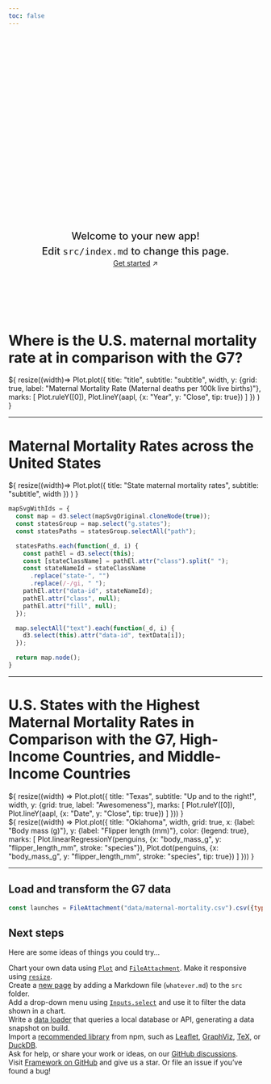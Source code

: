 ```yaml
---
toc: false
---
```

<div class="hero">
  <h1>Maternal Mortality test</h1>
  <h2>Welcome to your new app! Edit&nbsp;<code style="font-size: 90%;">src/index.md</code> to change this page.</h2>
  <a href="https://observablehq.com/framework/getting-started">Get started<span style="display: inline-block; margin-left: 0.25rem;">↗︎</span></a>
</div>

# Where is the U.S. maternal mortality rate at in comparison with the G7?
<div class="card">${
    resize((width)=> Plot.plot({
        title: "title",
        subtitle: "subtitle",
        width,
        y: {grid: true, label: "Maternal Mortality Rate (Maternal deaths per 100k live births)"},
        marks: [
          Plot.ruleY([0]),
          Plot.lineY(aapl, {x: "Year", y: "Close", tip: true})
        ]
    })
    )
}
</div>

<script src="https://d3js.org/d3.v7.min.js"></script>
<script src="components/g7linegraph.js"></script>

---
# Maternal Mortality Rates across the United States
<div class="dashboard">${
    resize((width)=> Plot.plot({
        title: "State maternal mortality rates",
        subtitle: "subtitle",
        width
    })
    )
}
</div>

```js
mapSvgWithIds = {
  const map = d3.select(mapSvgOriginal.cloneNode(true));
  const statesGroup = map.select("g.states");
  const statesPaths = statesGroup.selectAll("path");

  statesPaths.each(function(_d, i) {
    const pathEl = d3.select(this);
    const [stateClassName] = pathEl.attr("class").split(" ");
    const stateNameId = stateClassName
      .replace("state-", "")
      .replace(/-/gi, " ");
    pathEl.attr("data-id", stateNameId);
    pathEl.attr("class", null);
    pathEl.attr("fill", null);
  });

  map.selectAll("text").each(function(_d, i) {
    d3.select(this).attr("data-id", textData[i]);
  });

  return map.node();
}
```

---
# U.S. States with the Highest Maternal Mortality Rates in Comparison with the G7, High-Income Countries, and Middle-Income Countries
<div class="grid grid-cols-2" style="grid-auto-rows: 504px;">
  <div class="card">${
    resize((width) => Plot.plot({
      title: "Texas",
      subtitle: "Up and to the right!",
      width,
      y: {grid: true, label: "Awesomeness"},
      marks: [
        Plot.ruleY([0]),
        Plot.lineY(aapl, {x: "Date", y: "Close", tip: true})
      ]
    }))
  }</div>
  <div class="card">${
    resize((width) => Plot.plot({
      title: "Oklahoma",
      width,
      grid: true,
      x: {label: "Body mass (g)"},
      y: {label: "Flipper length (mm)"},
      color: {legend: true},
      marks: [
        Plot.linearRegressionY(penguins, {x: "body_mass_g", y: "flipper_length_mm", stroke: "species"}),
        Plot.dot(penguins, {x: "body_mass_g", y: "flipper_length_mm", stroke: "species", tip: true})
      ]
    }))
  }</div>
</div>

---
## Load and transform the G7 data
```js
const launches = FileAttachment("data/maternal-mortality.csv").csv({typed: true});
```

## Next steps

Here are some ideas of things you could try…

<div class="grid grid-cols-4">
  <div class="card">
    Chart your own data using <a href="https://observablehq.com/framework/lib/plot"><code>Plot</code></a> and <a href="https://observablehq.com/framework/files"><code>FileAttachment</code></a>. Make it responsive using <a href="https://observablehq.com/framework/javascript#resize(render)"><code>resize</code></a>.
  </div>
  <div class="card">
    Create a <a href="https://observablehq.com/framework/project-structure">new page</a> by adding a Markdown file (<code>whatever.md</code>) to the <code>src</code> folder.
  </div>
  <div class="card">
    Add a drop-down menu using <a href="https://observablehq.com/framework/inputs/select"><code>Inputs.select</code></a> and use it to filter the data shown in a chart.
  </div>
  <div class="card">
    Write a <a href="https://observablehq.com/framework/loaders">data loader</a> that queries a local database or API, generating a data snapshot on build.
  </div>
  <div class="card">
    Import a <a href="https://observablehq.com/framework/imports">recommended library</a> from npm, such as <a href="https://observablehq.com/framework/lib/leaflet">Leaflet</a>, <a href="https://observablehq.com/framework/lib/dot">GraphViz</a>, <a href="https://observablehq.com/framework/lib/tex">TeX</a>, or <a href="https://observablehq.com/framework/lib/duckdb">DuckDB</a>.
  </div>
  <div class="card">
    Ask for help, or share your work or ideas, on our <a href="https://github.com/observablehq/framework/discussions">GitHub discussions</a>.
  </div>
  <div class="card">
    Visit <a href="https://github.com/observablehq/framework">Framework on GitHub</a> and give us a star. Or file an issue if you’ve found a bug!
  </div>
</div>

<style>

.hero {
  display: flex;
  flex-direction: column;
  align-items: center;
  font-family: var(--sans-serif);
  margin: 4rem 0 8rem;
  text-wrap: balance;
  text-align: center;
}

.hero h1 {
  margin: 1rem 0;
  padding: 1rem 0;
  max-width: none;
  font-size: 14vw;
  font-weight: 900;
  line-height: 1;
  background: linear-gradient(30deg, var(--theme-foreground-focus), currentColor);
  -webkit-background-clip: text;
  -webkit-text-fill-color: transparent;
  background-clip: text;
}

.hero h2 {
  margin: 0;
  max-width: 34em;
  font-size: 20px;
  font-style: initial;
  font-weight: 500;
  line-height: 1.5;
  color: var(--theme-foreground-muted);
}

@media (min-width: 640px) {
  .hero h1 {
    font-size: 90px;
  }
}
